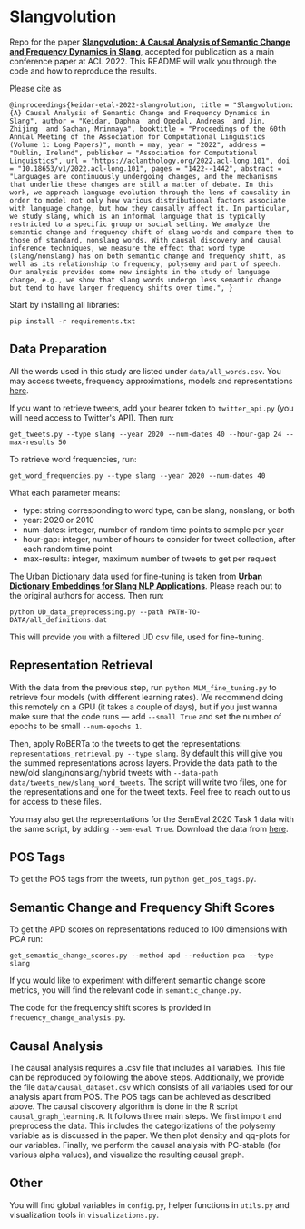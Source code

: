 # Slangvolution
Repo for the paper [**Slangvolution: A Causal Analysis of Semantic Change and Frequency Dynamics in Slang**](https://aclanthology.org/2022.acl-long.101/), accepted for publication as a main conference paper at ACL 2022. This README will walk you through the code and how to reproduce the results.

Please cite as

`@inproceedings{keidar-etal-2022-slangvolution,
    title = "Slangvolution: {A} Causal Analysis of Semantic Change and Frequency Dynamics in Slang",
    author = "Keidar, Daphna  and
      Opedal, Andreas  and
      Jin, Zhijing  and
      Sachan, Mrinmaya",
    booktitle = "Proceedings of the 60th Annual Meeting of the Association for Computational Linguistics (Volume 1: Long Papers)",
    month = may,
    year = "2022",
    address = "Dublin, Ireland",
    publisher = "Association for Computational Linguistics",
    url = "https://aclanthology.org/2022.acl-long.101",
    doi = "10.18653/v1/2022.acl-long.101",
    pages = "1422--1442",
    abstract = "Languages are continuously undergoing changes, and the mechanisms that underlie these changes are still a matter of debate. In this work, we approach language evolution through the lens of causality in order to model not only how various distributional factors associate with language change, but how they causally affect it. In particular, we study slang, which is an informal language that is typically restricted to a specific group or social setting. We analyze the semantic change and frequency shift of slang words and compare them to those of standard, nonslang words. With causal discovery and causal inference techniques, we measure the effect that word type (slang/nonslang) has on both semantic change and frequency shift, as well as its relationship to frequency, polysemy and part of speech. Our analysis provides some new insights in the study of language change, e.g., we show that slang words undergo less semantic change but tend to have larger frequency shifts over time.",
}`


Start by installing all libraries:

`pip install -r requirements.txt`

## Data Preparation

All the words used in this study are listed under `data/all_words.csv`. You may access tweets, frequency approximations, models and representations [here](https://polybox.ethz.ch/index.php/s/WOIZTYRzhPjho9j).

If you want to retrieve tweets, add your bearer token to `twitter_api.py` (you will need access to Twitter's API). Then run:

`get_tweets.py --type slang --year 2020 --num-dates 40 --hour-gap 24 --max-results 50`

To retrieve word frequencies, run: 

`get_word_frequencies.py --type slang --year 2020 --num-dates 40`

What each parameter means: 
- type: string corresponding to word type, can be slang, nonslang, or both
- year: 2020 or 2010
- num-dates: integer, number of random time points to sample per year 
- hour-gap: integer, number of hours to consider for tweet collection, after each random time point 
- max-results: integer, maximum number of tweets to get per request 

The Urban Dictionary data used for fine-tuning is taken from [**Urban Dictionary Embeddings for Slang NLP Applications**](https://aclanthology.org/2020.lrec-1.586/). Please reach out to the original authors for access. Then run:

`python UD_data_preprocessing.py --path PATH-TO-DATA/all_definitions.dat`

This will provide you with a filtered UD csv file, used for fine-tuning.

## Representation Retrieval

With the data from the previous step, run `python MLM_fine_tuning.py` to retrieve four models (with different learning rates). We recommend doing this remotely on a GPU (it takes a couple of days), but if you just wanna make sure that the code runs &mdash; add `--small True` and set the number of epochs to be small `--num-epochs 1`.

Then, apply RoBERTa to the tweets to get the representations: `representations_retrieval.py --type slang`. By default this will give you the summed representations across layers. Provide the data path to the new/old slang/nonslang/hybrid tweets with `--data-path data/tweets_new/slang_word_tweets`. The script will write two files, one for the representations and one for the tweet texts. Feel free to reach out to us for access to these files. 

You may also get the representations for the SemEval 2020 Task 1 data with the same script, by adding `--sem-eval True`. Download the data from [here](https://www.ims.uni-stuttgart.de/en/research/resources/corpora/sem-eval-ulscd-eng/).

## POS Tags 

To get the POS tags from the tweets, run `python get_pos_tags.py`.

## Semantic Change and Frequency Shift Scores

To get the APD scores on representations reduced to 100 dimensions with PCA run:

`get_semantic_change_scores.py --method apd --reduction pca --type slang`

If you would like to experiment with different semantic change score metrics, you will find the relevant code in `semantic_change.py`.

The code for the frequency shift scores is provided in `frequency_change_analysis.py`. 

## Causal Analysis
The causal analysis requires a .csv file that includes all variables. This file can be reproduced by following the above steps. Additionally, we provide the file `data/causal_dataset.csv` which consists of all variables used for our analysis apart from POS. The POS tags can be achieved as described above. The causal discovery algorithm is done in the R script `causal_graph_learning.R`. It follows three main steps. We first import and preprocess the data. This includes the categorizations of the polysemy variable as is discussed in the paper. We then plot density and qq-plots for our variables. Finally, we perform the causal analysis with PC-stable (for various alpha values), and visualize the resulting causal graph.

## Other

You will find global variables in `config.py`, helper functions in `utils.py` and visualization tools in `visualizations.py`.

